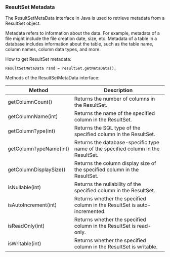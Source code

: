 ### ResultSet Metadata

The ResultSetMetaData interface in Java is used to retrieve metadata from a ResultSet object.

Metadata refers to information about the data. For example, metadata of a file might include the file creation date, size, etc. Metadata of a table in a database includes information about the table, such as the table name, column names, column data types, and more.

How to get ResultSet metadata:
```
ResultSetMetaData rsmd = resultSet.getMetaData();
```

Methods of the ResultSetMetaData interface:

| Method                 | Description                                                                       |
|------------------------|-----------------------------------------------------------------------------------|
| getColumnCount()       | Returns the number of columns in the ResultSet.                                   |
| getColumnName(int)     | Returns the name of the specified column in the ResultSet.                        |
| getColumnType(int)     | Returns the SQL type of the specified column in the ResultSet.                    |
| getColumnTypeName(int) | Returns the database-specific type name of the specified column in the ResultSet. |
| getColumnDisplaySize() | Returns the column display size of the specified column in the ResultSet.         |
| isNullable(int)        | Returns the nullability of the specified column in the ResultSet.                 |
| isAutoIncrement(int)   | Returns whether the specified column in the ResultSet is auto-incremented.        |
| isReadOnly(int)        | Returns whether the specified column in the ResultSet is read-only.               |
| isWritable(int)        | Returns whether the specified column in the ResultSet is writable.                |
